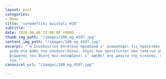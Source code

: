```yaml
---
layout: post
categories:
- News
title: 'synodeftiki epistoli #28'
subtitle: ''
date: 2020-06-08 22:00:00 +0000
thumb_img_path: "/images/100_mg_4597.jpg"
content_img_path: "/images/100_mg_4597.jpg"
excerpt: " Η Συνοδευτική Επιστολή προσδοκά ν' ανακαλύψει τις προεκτάσεις της εικόνας
  μέσα στα βάθη του υποσυνειδήτου. Λόγος που προτείνεται σαν ταπεινό απαύγασμα του
  βιώματος του θεατή που καταφέρνει ν’ αφηθεί στη μαγεία της εικόνας, επαναδημιουργώντας
  την."
canonical_url: "/images/100_mg_4597.jpg"

---
```

